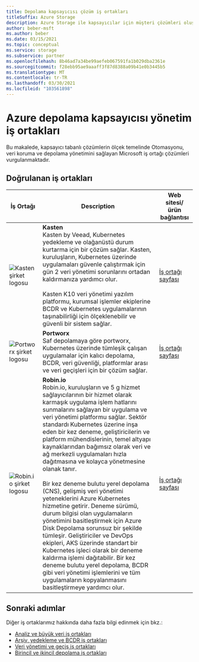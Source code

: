 ```yaml
---
title: Depolama kapsayıcısı çözüm iş ortakları
titleSuffix: Azure Storage
description: Azure Storage ile kapsayıcılar için müşteri çözümleri oluşturan Microsoft iş ortağı şirketlerinin listesi
author: beber-msft
ms.author: beber
ms.date: 03/15/2021
ms.topic: conceptual
ms.service: storage
ms.subservice: partner
ms.openlocfilehash: 8b46ad7a34be99aefeb067591fa1b029dba2361e
ms.sourcegitcommit: f28ebb95ae9aaaff3f87d8388a09b41e0b3445b5
ms.translationtype: MT
ms.contentlocale: tr-TR
ms.lasthandoff: 03/30/2021
ms.locfileid: "103561898"
---
```

# <a name="azure-storage-container-management-partners"></a>Azure depolama kapsayıcısı yönetim iş ortakları

Bu makalede, kapsayıcı tabanlı çözümlerin ölçek temelinde Otomasyonu, veri koruma ve depolama yönetimini sağlayan Microsoft iş ortağı çözümleri vurgulanmaktadır.

## <a name="verified-partners"></a>Doğrulanan iş ortakları

| İş Ortağı | Description | Web sitesi/ürün bağlantısı |
| ------- | ----------- | -------------------- |
| ![Kasten şirket logosu](./media/kasten-logo.png) |**Kasten**<br>Kasten by Veead, Kubernetes yedekleme ve olağanüstü durum kurtarma için bir çözüm sağlar. Kasten, kuruluşların, Kubernetes üzerinde uygulamaları güvenle çalıştırmak için gün 2 veri yönetimi sorunlarını ortadan kaldırmanıza yardımcı olur.<br><br>Kasten K10 veri yönetimi yazılım platformu, kurumsal işlemler ekiplerine BCDR ve Kubernetes uygulamalarının taşınabilirliği için ölçeklenebilir ve güvenli bir sistem sağlar.|[İş ortağı sayfası](https://docs.kasten.io/latest/install/azure/azure.html)|
| ![Portworx şirket logosu](./media/portworx-logo.png) |**Portworx**<br>Saf depolamaya göre portworx, Kubernetes üzerinde tümleşik çalışan uygulamalar için kalıcı depolama, BCDR, veri güvenliği, platformlar arası ve veri geçişleri için bir çözüm sağlar.|[İş ortağı sayfası](https://portworx.com/azure/)|
| ![<n/>Robin.io şirket logosu](./media/robin-logo.png) |**<n/>Robin.io**<br>Robin.io, kuruluşların ve 5 g hizmet sağlayıcılarının bir hizmet olarak karmaşık uygulama işlem hatlarını sunmalarını sağlayan bir uygulama ve veri yönetimi platformu sağlar. Sektör standardı Kubernetes üzerine inşa eden bir kez deneme, geliştiricilerin ve platform mühendislerinin, temel altyapı kaynaklarından bağımsız olarak veri ve ağ merkezli uygulamaları hızla dağıtmasına ve kolayca yönetmesine olanak tanır.<br><br>Bir kez deneme bulutu yerel depolama (CNS), gelişmiş veri yönetimi yeteneklerini Azure Kubernetes hizmetine getirir. Deneme sürümü, durum bilgisi olan uygulamaların yönetimini basitleştirmek için Azure Disk Depolama sorunsuz bir şekilde tümleşir. Geliştiriciler ve DevOps ekipleri, AKS üzerinde standart bir Kubernetes işleci olarak bir deneme kaldırma işlemi dağıtabilir. Bir kez deneme bulutu yerel depolama, BCDR gibi veri yönetimi işlemlerini ve tüm uygulamaların kopyalanmasını basitleştirmeye yardımcı olur. |[İş ortağı sayfası](https://robin.io/robin-cloud-native-storage-for-microsoft-aks/)|

## <a name="next-steps"></a>Sonraki adımlar

Diğer iş ortaklarımız hakkında daha fazla bilgi edinmek için bkz.:

- [Analiz ve büyük veri iş ortakları](..\analytics\partner-overview.md)
- [Arşiv, yedekleme ve BCDR iş ortakları](..\backup-archive-disaster-recovery\partner-overview.md)
- [Veri yönetimi ve geçiş iş ortakları](..\data-management\partner-overview.md)
- [Birincil ve ikincil depolama iş ortakları](..\primary-secondary-storage\partner-overview.md)